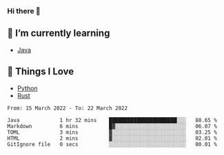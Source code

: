 ### Hi there 👋
<!-- ## About Me -->

## 🌱 I’m currently learning
- [Java](https://www.java.com/)

## 🥰 Things I Love
- [Python](https://www.python.org/) 
- [Rust](https://www.rust-lang.org/)

<!--START_SECTION:waka-->

```text
From: 15 March 2022 - To: 22 March 2022

Java             1 hr 32 mins    ██████████████████████░░░   88.65 %
Markdown         6 mins          █▓░░░░░░░░░░░░░░░░░░░░░░░   06.07 %
TOML             3 mins          ▓░░░░░░░░░░░░░░░░░░░░░░░░   03.25 %
HTML             2 mins          ▓░░░░░░░░░░░░░░░░░░░░░░░░   02.01 %
GitIgnore file   0 secs          ░░░░░░░░░░░░░░░░░░░░░░░░░   00.01 %
```

<!--END_SECTION:waka-->

<!--
**CharlesC03/CharlesC03** is a ✨ _special_ ✨ repository because its `README.md` (this file) appears on your GitHub profile.

Here are some ideas to get you started:

- 🔭 I’m currently working on ...
- 🌱 I’m currently learning ...
- 👯 I’m looking to collaborate on ...
- 🤔 I’m looking for help with ...
- 💬 Ask me about ...
- 📫 How to reach me: ...
- 😄 Pronouns: ...
- ⚡ Fun fact: ...
-->
